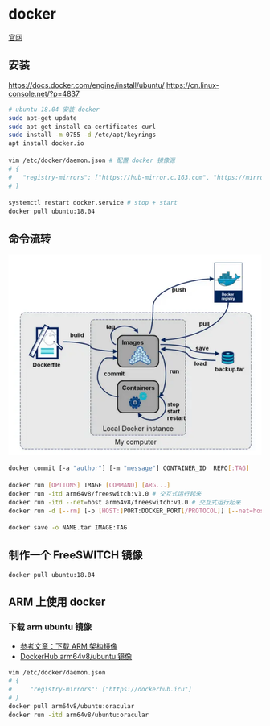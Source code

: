 # docker

[官网](https://docs.docker.com/)

## 安装

https://docs.docker.com/engine/install/ubuntu/
https://cn.linux-console.net/?p=4837

```sh
# ubuntu 18.04 安装 docker
sudo apt-get update
sudo apt-get install ca-certificates curl
sudo install -m 0755 -d /etc/apt/keyrings
apt install docker.io

vim /etc/docker/daemon.json # 配置 docker 镜像源
# {
#   "registry-mirrors": ["https://hub-mirror.c.163.com", "https://mirror.baidubce.com", "https://ccr.ccs.tencentyun.com", "https://dockerproxy.com"]
# }

systemctl restart docker.service # stop + start
docker pull ubuntu:18.04
```

## 命令流转

![docker commands](/assets/others_docker-cmds.png)

```sh
docker commit [-a "author"] [-m "message"] CONTAINER_ID  REPO[:TAG]

docker run [OPTIONS] IMAGE [COMMAND] [ARG...]
docker run -itd arm64v8/freeswitch:v1.0 # 交互式运行起来
docker run -itd --net=host arm64v8/freeswitch:v1.0 # 交互式运行起来
docker run -d [--rm] [-p [HOST:]PORT:DOCKER_PORT[/PROTOCOL]] [--net=host] [--name=NAME] [--env-file=[]] [--link=[]] [-v HOST_PATH:DOCKER_PATH] IMAGE COMMAND ARG...

docker save -o NAME.tar IMAGE:TAG
```

## 制作一个 FreeSWITCH 镜像

```sh
docker pull ubuntu:18.04
```

## ARM 上使用 docker

### 下载 arm ubuntu 镜像

- [参考文章：下载 ARM 架构镜像](https://blog.csdn.net/weixin_43645454/article/details/130270712)
- [DockerHub arm64v8/ubuntu 镜像](https://hub.docker.com/r/arm64v8/ubuntu/tags)

```sh
vim /etc/docker/daemon.json
# {
#     "registry-mirrors": ["https://dockerhub.icu"]
# }
docker pull arm64v8/ubuntu:oracular
docker run -itd arm64v8/ubuntu:oracular
```

